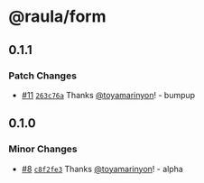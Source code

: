 # @raula/form

## 0.1.1

### Patch Changes

- [#11](https://github.com/toyamarinyon/raula/pull/11) [`263c76a`](https://github.com/toyamarinyon/raula/commit/263c76ac51e620ecc5849dbdeebca8647e7c5d12) Thanks [@toyamarinyon](https://github.com/toyamarinyon)! - bumpup

## 0.1.0

### Minor Changes

- [#8](https://github.com/toyamarinyon/raula/pull/8) [`c8f2fe3`](https://github.com/toyamarinyon/raula/commit/c8f2fe3a7c5486390af73e94a7d9e5cea75a6cdb) Thanks [@toyamarinyon](https://github.com/toyamarinyon)! - alpha
